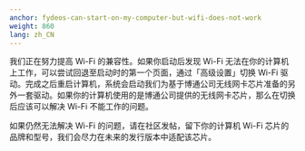 ```yaml
---
anchor: fydeos-can-start-on-my-computer-but-wifi-does-not-work
weight: 860
lang: zh_CN
---
```

我们正在努力提高 Wi-Fi 的兼容性。如果你启动后发现 Wi-Fi 无法在你的计算机上工作，可以尝试回退至启动时的第一个页面，通过「高级设置」切换 Wi-Fi 驱动。完成之后重启计算机，系统会启动我们为基于博通公司无线网卡芯片准备的另外一套驱动。如果你的计算机使用的是博通公司提供的无线网卡芯片，那么在切换后应该可以解决 Wi-Fi 不能工作的问题。

如果仍然无法解决 Wi-Fi 的问题，请在社区发帖，留下你的计算机 Wi-Fi 芯片的品牌和型号，我们会尽力在未来的发行版本中适配该芯片。

